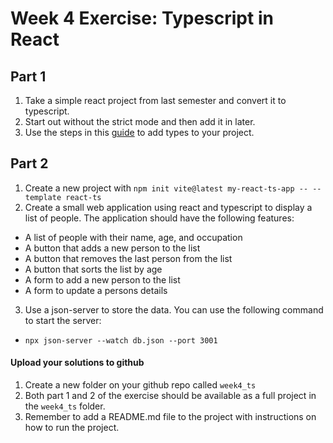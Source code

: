 # Week 4 Exercise: Typescript in React
## Part 1
1. Take a simple react project from last semester and convert it to typescript.
2. Start out without the strict mode and then add it in later.
3. Use the steps in this [guide](https://www.sitepoint.com/how-to-migrate-a-react-app-to-typescript/) to add types to your project.

## Part 2
1. Create a new project with `npm init vite@latest my-react-ts-app -- --template react-ts`
2. Create a small web application using react and typescript to display a list of people. The application should have the following features:
  - A list of people with their name, age, and occupation
  - A button that adds a new person to the list
  - A button that removes the last person from the list
  - A button that sorts the list by age
  - A form to add a new person to the list
  - A form to update a persons details
3. Use a json-server to store the data. You can use the following command to start the server:
  - `npx json-server --watch db.json --port 3001`

#### Upload your solutions to github
1. Create a new folder on your github repo called `week4_ts`
2. Both part 1 and 2 of the exercise should be available as a full project in the `week4_ts` folder.
3. Remember to add a README.md file to the project with instructions on how to run the project.
